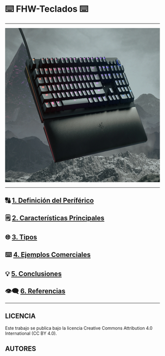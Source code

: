 # ⌨️ FHW-Teclados ⌨️

---
<img src="img/razer.webp" alt="razer" width="1050" height="500">

---

## 🔠 [1. Definición del Períférico](descripcion.md)

## 🗒️ [2. Características Principales](caracteristicas.md)

## 🌐 [3. Tipos](tipos.md)

## ⌨️ [4. Ejemplos Comerciales](ejemplos_comerciales.md)

## 💡 [5. Conclusiones](conclusiones.md)

## 👁️‍🗨️ [6. Referencias](referencias.md)

---
## LICENCIA
Este trabajo se publica bajo la licencia Creative Commons Attribution 4.0 International (CC BY 4.0).

## AUTORES
